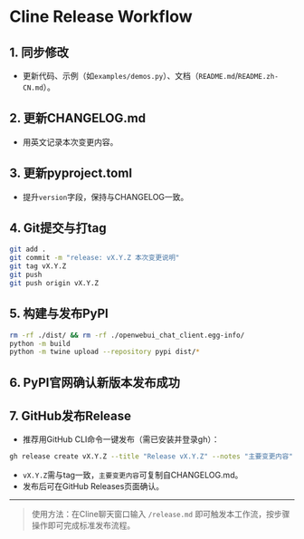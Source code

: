 # Cline Release Workflow

## 1. 同步修改

- 更新代码、示例（如`examples/demos.py`）、文档（`README.md`/`README.zh-CN.md`）。

## 2. 更新CHANGELOG.md

- 用英文记录本次变更内容。

## 3. 更新pyproject.toml

- 提升`version`字段，保持与CHANGELOG一致。

## 4. Git提交与打tag

```bash
git add .
git commit -m "release: vX.Y.Z 本次变更说明"
git tag vX.Y.Z
git push
git push origin vX.Y.Z
```

## 5. 构建与发布PyPI

```bash
rm -rf ./dist/ && rm -rf ./openwebui_chat_client.egg-info/
python -m build
python -m twine upload --repository pypi dist/*
```

## 6. PyPI官网确认新版本发布成功

## 7. GitHub发布Release

- 推荐用GitHub CLI命令一键发布（需已安装并登录gh）：

```bash
gh release create vX.Y.Z --title "Release vX.Y.Z" --notes "主要变更内容"
```

- `vX.Y.Z`需与tag一致，`主要变更内容`可复制自CHANGELOG.md。
- 发布后可在GitHub Releases页面确认。

---

> 使用方法：在Cline聊天窗口输入 `/release.md` 即可触发本工作流，按步骤操作即可完成标准发布流程。

